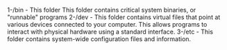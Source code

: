 1-/bin - This folder This folder contains critical system binaries, or "runnable" programs
2-/dev - This folder contains virtual files that point at various devices connected to your computer. This allows programs to interact with physical hardware using a standard interface.
3-/etc - This folder contains system-wide configuration files and information.
